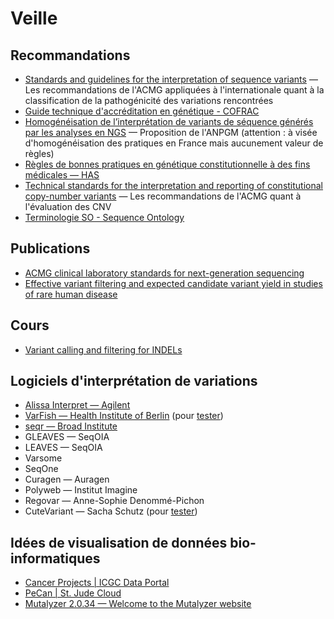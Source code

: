 # Veille

## Recommandations

- [Standards and guidelines for the interpretation of sequence variants](https://www.acmg.net/docs/Standards_Guidelines_for_the_Interpretation_of_Sequence_Variants.pdf) — Les recommandations de l'ACMG appliquées à l'internationale quant à la classification de la pathogénicité des variations rencontrées
- [Guide technique d'accréditation en génétique - COFRAC](https://cdn.discordapp.com/attachments/882953612991528964/956938280069394432/SH-GTA-07_genetique_.pdf)
- [Homogénéisation de l’interprétation de variants de séquence générés par les analyses en NGS](https://anpgm.fr/media/documents/BP-NGSDiag_001_Interpretation_Variants_v2.pdf) — Proposition de l'ANPGM (attention : à visée d'homogénéisation des pratiques en France mais aucunement valeur de règles)
- [Règles de bonnes pratiques en génétique constitutionnelle à des fins médicales — HAS](https://www.has-sante.fr/jcms/c_1360718/fr/regles-de-bonnes-pratiques-en-genetique-constitutionnelle-a-des-fins-medicales-hors-diagnostic-prenatal)
- [Technical standards for the interpretation and reporting of constitutional copy-number variants](https://www.acmg.net/PDFLibrary/Technical_Standards_for_interpretation_and_reporting_of_constitutional_copy_number_variants.pdf) — Les recommandations de l'ACMG quant à l'évaluation des CNV
- [Terminologie SO - Sequence Ontology](http://www.sequenceontology.org/browser/obob.cgi)

## Publications

- [ACMG clinical laboratory standards for next-generation sequencing](https://www.sciencedirect.com/science/article/pii/S1098360021027313?via%3Dihub)
- [Effective variant filtering and expected candidate variant yield in studies of rare human disease](https://www.nature.com/articles/s41525-021-00227-3)

## Cours

- [Variant calling and filtering for INDELs](https://genome.sph.umich.edu/w/images/b/b4/Variant_Calling_and_Filtering_for_INDELs.pdf)

## Logiciels d'interprétation de variations

- [Alissa Interpret —  Agilent](/ressources/similar_tools/alissa.md)
- [VarFish —  Health Institute of Berlin](/ressources/similar_tools/varfish.md) (pour [tester](https://varfish-demo.bihealth.org/login/?next=/))
- [seqr —  Broad Institute](/ressources/similar_tools/seqr.md)
- GLEAVES — SeqOIA
- LEAVES —  SeqOIA
- Varsome
- SeqOne
- Curagen —  Auragen
- Polyweb —  Institut Imagine
- Regovar —  Anne-Sophie Denommé-Pichon
- CuteVariant —  Sacha Schutz (pour [tester](https://cutevariant.labsquare.org/))

## Idées de visualisation de données bio-informatiques

- [Cancer Projects | ICGC Data Portal](https://dcc.icgc.org/projects)
- [PeCan | St. Jude Cloud](https://pecan.stjude.cloud/proteinpaint/PTPN11)
- [Mutalyzer 2.0.34 — Welcome to the Mutalyzer website](https://mutalyzer.nl/)
